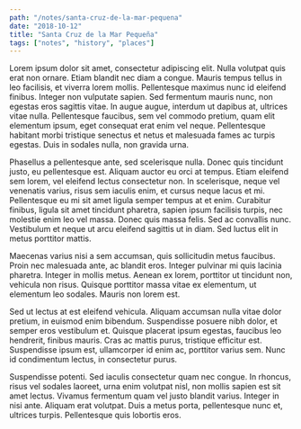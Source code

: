 ```yaml
---
path: "/notes/santa-cruz-de-la-mar-pequena"
date: "2018-10-12"
title: "Santa Cruz de la Mar Pequeña"
tags: ["notes", "history", "places"]
---
```


Lorem ipsum dolor sit amet, consectetur adipiscing elit. Nulla volutpat quis erat non ornare. Etiam blandit nec diam a congue. Mauris tempus tellus in leo facilisis, et viverra lorem mollis. Pellentesque maximus nunc id eleifend finibus. Integer non vulputate sapien. Sed fermentum mauris nunc, non egestas eros sagittis vitae. In augue augue, interdum ut dapibus at, ultrices vitae nulla. Pellentesque faucibus, sem vel commodo pretium, quam elit elementum ipsum, eget consequat erat enim vel neque. Pellentesque habitant morbi tristique senectus et netus et malesuada fames ac turpis egestas. Duis in sodales nulla, non gravida urna.

Phasellus a pellentesque ante, sed scelerisque nulla. Donec quis tincidunt justo, eu pellentesque est. Aliquam auctor eu orci at tempus. Etiam eleifend sem lorem, vel eleifend lectus consectetur non. In scelerisque, neque vel venenatis varius, risus sem iaculis enim, et cursus neque lacus et mi. Pellentesque eu mi sit amet ligula semper tempus at et enim. Curabitur finibus, ligula sit amet tincidunt pharetra, sapien ipsum facilisis turpis, nec molestie enim leo vel massa. Donec quis massa felis. Sed ac convallis nunc. Vestibulum et neque ut arcu eleifend sagittis ut in diam. Sed luctus elit in metus porttitor mattis.

Maecenas varius nisi a sem accumsan, quis sollicitudin metus faucibus. Proin nec malesuada ante, ac blandit eros. Integer pulvinar mi quis lacinia pharetra. Integer in mollis metus. Aenean ex lorem, porttitor ut tincidunt non, vehicula non risus. Quisque porttitor massa vitae ex elementum, ut elementum leo sodales. Mauris non lorem est.

Sed ut lectus at est eleifend vehicula. Aliquam accumsan nulla vitae dolor pretium, in euismod enim bibendum. Suspendisse posuere nibh dolor, et semper eros vestibulum et. Quisque placerat ipsum egestas, faucibus leo hendrerit, finibus mauris. Cras ac mattis purus, tristique efficitur est. Suspendisse ipsum est, ullamcorper id enim ac, porttitor varius sem. Nunc id condimentum lectus, in consectetur purus.

Suspendisse potenti. Sed iaculis consectetur quam nec congue. In rhoncus, risus vel sodales laoreet, urna enim volutpat nisl, non mollis sapien est sit amet lectus. Vivamus fermentum quam vel justo blandit varius. Integer in nisi ante. Aliquam erat volutpat. Duis a metus porta, pellentesque nunc et, ultrices turpis. Pellentesque quis lobortis eros.
